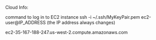 Cloud Info:

command to log in to EC2 instance
   ssh -i ~/.ssh/MyKeyPair.pem ec2-user@IP_ADDRESS (the IP address always changes)

ec2-35-167-188-247.us-west-2.compute.amazonaws.com
